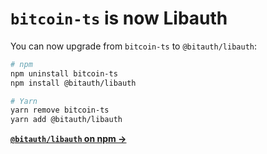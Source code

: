 # `bitcoin-ts` is now Libauth

You can now upgrade from `bitcoin-ts` to `@bitauth/libauth`:

```sh
# npm
npm uninstall bitcoin-ts
npm install @bitauth/libauth

# Yarn
yarn remove bitcoin-ts
yarn add @bitauth/libauth
```

[**`@bitauth/libauth` on npm →**](https://www.npmjs.com/package/@bitauth/libauth)
